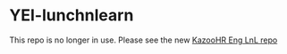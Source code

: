 # YEI-lunchnlearn

This repo is no longer in use. Please see the new [KazooHR Eng LnL repo](https://github.com/KazooHR/engineering-lunchnlearn)
